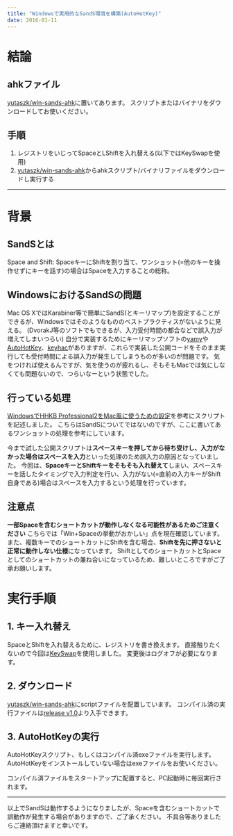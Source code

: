 ```yaml
---
title: "Windowsで実用的なSandS環境を構築(AutoHotKey)"
date: 2016-01-11
---
```


# 結論
## ahkファイル
[yutaszk/win-sands-ahk](https://github.com/YutaSZK/win-sands-ahk)に置いてあります。
スクリプトまたはバイナリをダウンロードしてお使いください。

## 手順
1. レジストリをいじってSpaceとLShiftを入れ替える(以下ではKeySwapを使用)
2. [yutaszk/win-sands-ahk](https://github.com/YutaSZK/win-sands-ahk)からahkスクリプト/バイナリファイルをダウンロードし実行する

****
# 背景
## SandSとは
Space and Shift: SpaceキーにShiftを割り当て、ワンショット(=他のキーを操作せずにキーを話す)の場合はSpaceを入力することの総称。

## WindowsにおけるSandSの問題
Mac OS XではKarabiner等で簡単にSandS(とキーリマップ)を設定することができるが、Windowsではそのようなもののベストプラクティスがないように見える。
(DvorakJ等のソフトでもできるが、入力受付時間の都合などで誤入力が増えてしまいつらい)
自分で実装するためにキーリマップソフトの[yamy](https://osdn.jp/projects/yamy/)や[AutoHotKey](http://ahkscript.org/)、[keyhac](https://sites.google.com/site/craftware/keyhac-ja)がありますが、これらで実装した公開コードをそのまま実行しても受付時間による誤入力が発生してしまうものが多いのが問題です。
気をつければ使えるんですが、気を使うのが疲れるし、そもそもMacでは気にしなくても問題ないので、つらいなーという状態でした。

## 行っている処理
[WindowsでHHKB Professional2をMac風に使うための設定](http://www.karakaram.com/hhkb-pro2-windows-customize)を参考にスクリプトを記述しました。
こちらはSandSについてではないのですが、ここに書いてあるワンショットの処理を参考にしています。

今まで試した公開スクリプトは**スペースキーを押してから待ち受けし、入力がなかった場合はスペースを入力**といった処理のため誤入力の原因となっていました。
今回は、**SpaceキーとShiftキーをそもそも入れ替えて**しまい、スペースキーを話したタイミングで入力判定を行い、入力がない(=直前の入力キーがShift自身である)場合はスペースを入力するという処理を行っています。

## 注意点
**一部Spaceを含むショートカットが動作しなくなる可能性があるためご注意ください**
こちらでは「Win+Spaceの挙動がおかしい」点を現在確認しています。
また、複数キーでのショートカットにShiftを含む場合、**Shiftを先に押さないと正常に動作しない仕様**になっています。
ShiftとしてのショートカットとSpaceとしてのショートカットの兼ね合いになっているため、難しいところですがご了承お願いします。


# 実行手順
## 1. キー入れ替え
SpaceとShiftを入れ替えるために、レジストリを書き換えます。
直接触りたくないので今回は[KeySwap](http://www.gigafree.net/utility/keyboard/keyswap.html)を使用しました。
変更後はログオフが必要になります。

## 2. ダウンロード
[yutaszk/win-sands-ahk](https://github.com/YutaSZK/win-sands-ahk)にscriptファイルを配置しています。
コンパイル済の実行ファイルは[release v1.0](https://github.com/yutaszk/win-sands-ahk/releases/tag/v1.0)より入手できます。

## 3. AutoHotKeyの実行
AutoHotKeyスクリプト、もしくはコンパイル済exeファイルを実行します。
AutoHotKeyをインストールしていない場合はexeファイルをお使いください。

コンパイル済ファイルをスタートアップに配置すると、PC起動時に毎回実行されます。

****

以上でSandSは動作するようになりましたが、Spaceを含むショートカットで誤動作が発生する場合がありますので、ご了承ください。
不具合等ありましたらご連絡頂けますと幸いです。
